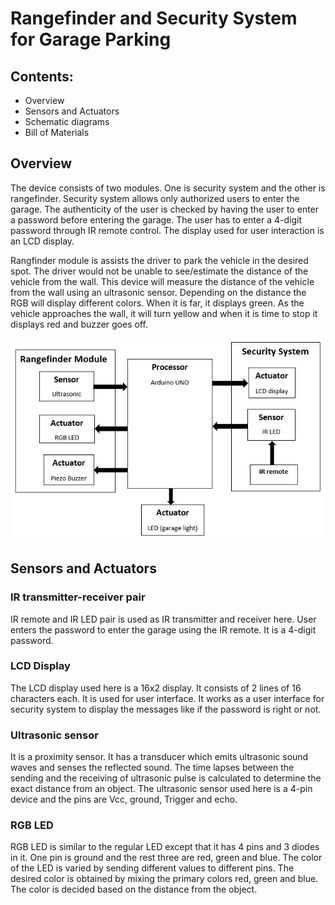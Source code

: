 # Rangefinder and Security System for Garage Parking
## Contents:
- Overview
- Sensors and Actuators
- Schematic diagrams
- Bill of Materials

## Overview
The device consists of two modules. One is security system and the other is rangefinder. Security system allows only authorized users to enter the garage. The authenticity of the user is checked by having the user to enter a password before entering the garage. The user has to enter a 4-digit password through IR remote control. The display used for user interaction is an LCD display.

Rangfinder module is assists the driver to park the vehicle in the desired spot. The driver would not be unable to see/estimate the distance of the vehicle from the wall. This device will measure the distance of the vehicle from the wall using an ultrasonic sensor. Depending on the distance the RGB will display different colors. When it is far, it displays green. As the vehicle approaches the wall, it will turn yellow and when it is time to stop it displays red and buzzer goes off. 

![alt text](https://raw.githubusercontent.com/anujagannath24/Rangefinder_and_Security_System_for_Garage_Parking/master/schematics/block_diagram.jpg)

## Sensors and Actuators
### IR transmitter-receiver pair
IR remote and IR LED pair is used as IR transmitter and receiver here. User enters the password to enter the garage using the IR remote. It is a 4-digit password.
### LCD Display
The LCD display used here is a 16x2 display. It consists of 2 lines of 16 characters each. It is used for user interface. It works as a user interface for security system to display the messages like if the password is right or not.
### Ultrasonic sensor
It is a proximity sensor. It has a transducer which emits ultrasonic sound waves and senses the reflected sound. The time lapses between the sending and the receiving of ultrasonic pulse is calculated to determine the exact distance from an object. 
The ultrasonic sensor used here is a 4-pin device and the pins are Vcc, ground, Trigger and echo.
### RGB LED
RGB LED is similar to the regular LED except that it has 4 pins and 3 diodes in it. One pin is ground and the rest three are red, green and blue. The color of the LED is varied by sending different values to different pins. The desired color is obtained by mixing the primary colors red, green and blue. The color is decided based on the distance from the object.
